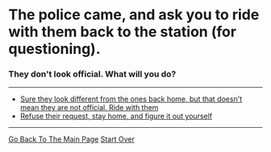 # The police came, and ask you to ride with them back to the station (for questioning).
### They don't look official. What will you do?

---

* [Sure they look different from the ones back home, but that doesn't mean they are not official. Ride with them](../pick-lock/charles.md)
* [Refuse their request, stay home, and figure it out yourself](../pick-lock/baton.md)

---

[Go Back To The Main Page](../README.md)
[Start Over](../start-question/start.md)